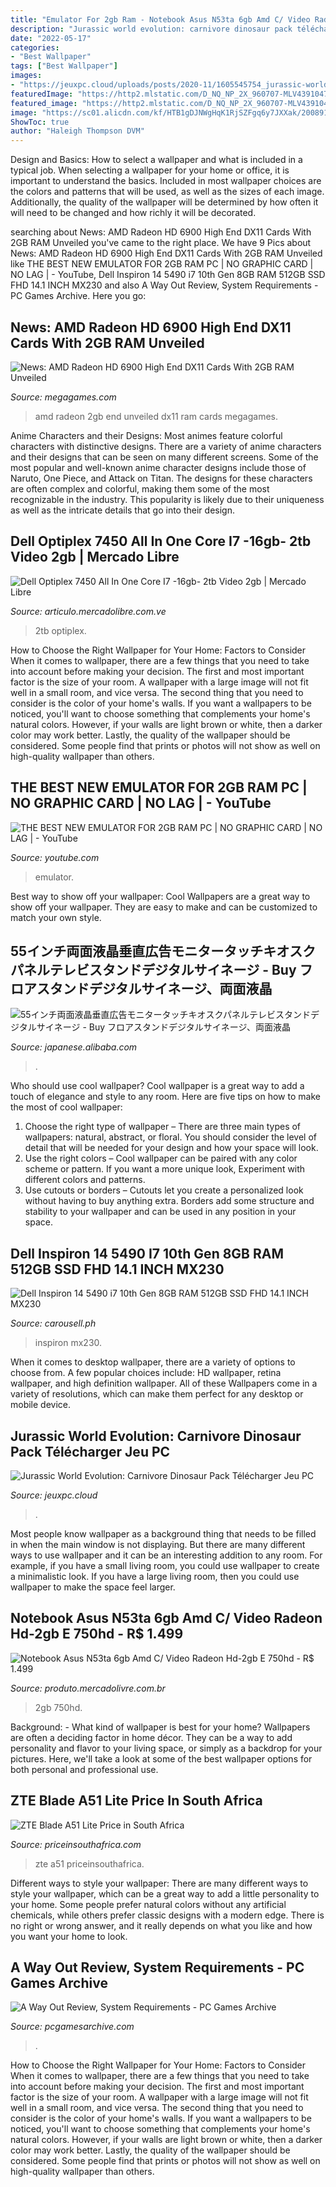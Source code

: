 ```yaml
---
title: "Emulator For 2gb Ram - Notebook Asus N53ta 6gb Amd C/ Video Radeon Hd-2gb E 750hd"
description: "Jurassic world evolution: carnivore dinosaur pack télécharger jeu pc"
date: "2022-05-17"
categories:
- "Best Wallpaper"
tags: ["Best Wallpaper"]
images:
- "https://jeuxpc.cloud/uploads/posts/2020-11/1605545754_jurassic-world-evolution-carnivore-dinosaur-pack-wallpaper-3.jpg"
featuredImage: "https://http2.mlstatic.com/D_NQ_NP_2X_960707-MLV43910476932_102020-F.jpg"
featured_image: "https://http2.mlstatic.com/D_NQ_NP_2X_960707-MLV43910476932_102020-F.jpg"
image: "https://sc01.alicdn.com/kf/HTB1gDJNWgHqK1RjSZFgq6y7JXXak/200891176/HTB1gDJNWgHqK1RjSZFgq6y7JXXak.jpg"
ShowToc: true
author: "Haleigh Thompson DVM"
---
```



Design and Basics: How to select a wallpaper and what is included in a typical job.
When selecting a wallpaper for your home or office, it is important to understand the basics. Included in most wallpaper choices are the colors and patterns that will be used, as well as the sizes of each image. Additionally, the quality of the wallpaper will be determined by how often it will need to be changed and how richly it will be decorated.

	

		
searching about News: AMD Radeon HD 6900 High End DX11 Cards With 2GB RAM Unveiled you've came to the right place. We have 9 Pics about News: AMD Radeon HD 6900 High End DX11 Cards With 2GB RAM Unveiled like THE BEST NEW EMULATOR FOR 2GB RAM PC | NO GRAPHIC CARD | NO LAG | - YouTube, Dell Inspiron 14 5490 i7 10th Gen 8GB RAM 512GB SSD FHD 14.1 INCH MX230 and also A Way Out Review, System Requirements - PC Games Archive. Here you go:
		
    
## News: AMD Radeon HD 6900 High End DX11 Cards With 2GB RAM Unveiled

<img loading=lazy src="https://megagames.com/sites/default/files/game-content-images/17849_large_6970-1.JPG" onerror="this.onerror=null;this.src='https://tse2.mm.bing.net/th?id=OIP.2qiyWLshhbjRtU10MpTZLAHaDb&amp;pid=15.1';" alt="News: AMD Radeon HD 6900 High End DX11 Cards With 2GB RAM Unveiled">

_Source: megagames.com_

>amd radeon 2gb end unveiled dx11 ram cards megagames. 

	

Anime Characters and their Designs: Most animes feature colorful characters with distinctive designs.
There are a variety of anime characters and their designs that can be seen on many different screens. Some of the most popular and well-known anime character designs include those of Naruto, One Piece, and Attack on Titan. The designs for these characters are often complex and colorful, making them some of the most recognizable in the industry. This popularity is likely due to their uniqueness as well as the intricate details that go into their design.

    
## Dell Optiplex 7450 All In One Core I7 -16gb- 2tb Video 2gb | Mercado Libre

<img loading=lazy src="https://http2.mlstatic.com/D_NQ_NP_2X_960707-MLV43910476932_102020-F.jpg" onerror="this.onerror=null;this.src='https://tse2.mm.bing.net/th?id=OIP.5fq1TMqSKFEZRLxzkX-rCgHaGb&amp;pid=15.1';" alt="Dell Optiplex 7450 All In One Core I7 -16gb- 2tb Video 2gb | Mercado Libre">

_Source: articulo.mercadolibre.com.ve_

>2tb optiplex. 

	

How to Choose the Right Wallpaper for Your Home: Factors to Consider
When it comes to wallpaper, there are a few things that you need to take into account before making your decision. The first and most important factor is the size of your room. A wallpaper with a large image will not fit well in a small room, and vice versa. 
The second thing that you need to consider is the color of your home's walls. If you want a wallpapers to be noticed, you'll want to choose something that complements your home's natural colors. However, if your walls are light brown or white, then a darker color may work better. 
Lastly, the quality of the wallpaper should be considered. Some people find that prints or photos will not show as well on high-quality wallpaper than others.

    
## THE BEST NEW EMULATOR FOR 2GB RAM PC | NO GRAPHIC CARD | NO LAG | - YouTube

<img loading=lazy src="https://i.ytimg.com/vi/DnWo8kxzIDU/maxresdefault.jpg" onerror="this.onerror=null;this.src='https://tse3.mm.bing.net/th?id=OIP.RZ7aRnRsgfYufLLiIKgG-gHaEK&amp;pid=15.1';" alt="THE BEST NEW EMULATOR FOR 2GB RAM PC | NO GRAPHIC CARD | NO LAG | - YouTube">

_Source: youtube.com_

>emulator. 

	

Best way to show off your wallpaper:
Cool Wallpapers are a great way to show off your wallpaper. They are easy to make and can be customized to match your own style.

    
## 55インチ両面液晶垂直広告モニタータッチキオスクパネルテレビスタンドデジタルサイネージ - Buy フロアスタンドデジタルサイネージ、両面液晶

<img loading=lazy src="https://sc01.alicdn.com/kf/HTB1gDJNWgHqK1RjSZFgq6y7JXXak/200891176/HTB1gDJNWgHqK1RjSZFgq6y7JXXak.jpg" onerror="this.onerror=null;this.src='https://tse2.mm.bing.net/th?id=OIP.5Qfncq195N6iQE5whPgW3wHaFj&amp;pid=15.1';" alt="55インチ両面液晶垂直広告モニタータッチキオスクパネルテレビスタンドデジタルサイネージ - Buy フロアスタンドデジタルサイネージ、両面液晶">

_Source: japanese.alibaba.com_

>. 

	

Who should use cool wallpaper?
Cool wallpaper is a great way to add a touch of elegance and style to any room. Here are five tips on how to make the most of cool wallpaper: 
1) Choose the right type of wallpaper – There are three main types of wallpapers: natural, abstract, or floral. You should consider the level of detail that will be needed for your design and how your space will look. 
2) Use the right colors – Cool wallpaper can be paired with any color scheme or pattern. If you want a more unique look, Experiment with different colors and patterns. 
3) Use cutouts or borders – Cutouts let you create a personalized look without having to buy anything extra. Borders add some structure and stability to your wallpaper and can be used in any position in your space.

    
## Dell Inspiron 14 5490 I7 10th Gen 8GB RAM 512GB SSD FHD 14.1 INCH MX230

<img loading=lazy src="https://media.karousell.com/media/photos/products/2021/8/22/dell_inspiron_14_5490_i7_10th__1629634902_39a18bad.jpg" onerror="this.onerror=null;this.src='https://tse4.mm.bing.net/th?id=OIP.OqVuUIdRC3KTAV6s212i1wHaFj&amp;pid=15.1';" alt="Dell Inspiron 14 5490 i7 10th Gen 8GB RAM 512GB SSD FHD 14.1 INCH MX230">

_Source: carousell.ph_

>inspiron mx230. 

	

When it comes to desktop wallpaper, there are a variety of options to choose from. A few popular choices include: HD wallpaper, retina wallpaper, and high definition wallpaper. All of these Wallpapers come in a variety of resolutions, which can make them perfect for any desktop or mobile device. 

    
## Jurassic World Evolution: Carnivore Dinosaur Pack Télécharger Jeu PC

<img loading=lazy src="https://jeuxpc.cloud/uploads/posts/2020-11/1605545754_jurassic-world-evolution-carnivore-dinosaur-pack-wallpaper-3.jpg" onerror="this.onerror=null;this.src='https://tse1.mm.bing.net/th?id=OIP.8noO5vpnC25o5alwoxk5EwHaEK&amp;pid=15.1';" alt="Jurassic World Evolution: Carnivore Dinosaur Pack Télécharger Jeu PC">

_Source: jeuxpc.cloud_

>. 

	

Most people know wallpaper as a background thing that needs to be filled in when the main window is not displaying. But there are many different ways to use wallpaper and it can be an interesting addition to any room. For example, if you have a small living room, you could use wallpaper to create a minimalistic look. If you have a large living room, then you could use wallpaper to make the space feel larger.

    
## Notebook Asus N53ta 6gb Amd C/ Video Radeon Hd-2gb E 750hd - R$ 1.499

<img loading=lazy src="https://http2.mlstatic.com/notebook-asus-n53ta-6gb-amd-c-video-radeon-hd-2gb-e-750hd-D_NQ_NP_835832-MLB25817718668_072017-F.jpg" onerror="this.onerror=null;this.src='https://tse4.mm.bing.net/th?id=OIP.kI4kg-1l6WnLXaWpTC-q6gHaJ4&amp;pid=15.1';" alt="Notebook Asus N53ta 6gb Amd C/ Video Radeon Hd-2gb E 750hd - R$ 1.499">

_Source: produto.mercadolivre.com.br_

>2gb 750hd. 

	

Background: - What kind of wallpaper is best for your home?
Wallpapers are often a deciding factor in home décor. They can be a way to add personality and flavor to your living space, or simply as a backdrop for your pictures. Here, we'll take a look at some of the best wallpaper options for both personal and professional use.

    
## ZTE Blade A51 Lite Price In South Africa

<img loading=lazy src="https://priceinsouthafrica.com/wp-content/uploads/2021/07/ZTE-Blade-A51-Lite-1490x1536.jpg" onerror="this.onerror=null;this.src='https://tse1.mm.bing.net/th?id=OIP.uu-G2CVLUHVVUyxlthxyXAHaHo&amp;pid=15.1';" alt="ZTE Blade A51 Lite Price in South Africa">

_Source: priceinsouthafrica.com_

>zte a51 priceinsouthafrica. 

	

Different ways to style your wallpaper:
There are many different ways to style your wallpaper, which can be a great way to add a little personality to your home. Some people prefer natural colors without any artificial chemicals, while others prefer classic designs with a modern edge. There is no right or wrong answer, and it really depends on what you like and how you want your home to look.

    
## A Way Out Review, System Requirements - PC Games Archive

<img loading=lazy src="https://www.pcgamesarchive.com/wp-content/uploads/2020/08/A-Way-Out-Wallpaper-HD-1-1024x576.jpg" onerror="this.onerror=null;this.src='https://tse3.mm.bing.net/th?id=OIP.ibRBivXa6MQWMg8ghI7dCgHaEK&amp;pid=15.1';" alt="A Way Out Review, System Requirements - PC Games Archive">

_Source: pcgamesarchive.com_

>. 

	

How to Choose the Right Wallpaper for Your Home: Factors to Consider
When it comes to wallpaper, there are a few things that you need to take into account before making your decision. The first and most important factor is the size of your room. A wallpaper with a large image will not fit well in a small room, and vice versa. 
The second thing that you need to consider is the color of your home's walls. If you want a wallpapers to be noticed, you'll want to choose something that complements your home's natural colors. However, if your walls are light brown or white, then a darker color may work better. 
Lastly, the quality of the wallpaper should be considered. Some people find that prints or photos will not show as well on high-quality wallpaper than others.

